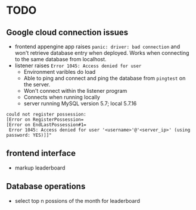 # TODO

## Google cloud connection issues
* frontend appengine app raises `panic: driver: bad connection` and won't retrieve database entry when deployed. Works when connecting to the same database from localhost.
* listener raises `Error 1045: Access denied for user`
    - Environment varibles do load
    - Able to ping and connect and ping the database from `pingtest` on the server.
    - Won't connect within the listener program
    - Connects when running locally
    - server running MySQL version 5.7; local 5.7.16
```
could not register possession:
[Error on RegisterPossession=
[Error on EndLastPossession#1=
 Error 1045: Access denied for user '<username>'@'<server_ip>' (using password: YES)]]"
```

## frontend interface
* markup leaderboard

## Database operations
* select top n possions of the month for leaderboard